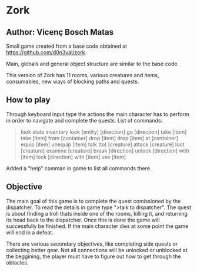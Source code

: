 # Zork

## Author: Vicenç Bosch Matas

Small game created from a base code obtained at https://github.com/d0n3val/zork.

Main, globals and general object structure are similar to the base code. 

This version of Zork has 11 rooms, various creatures and items, consumables, new ways of blocking paths and quests.

## How to play
Through keyboard input type the actions the main character has to perform in order to navigate and complete the quests.
List of commands:
>look
>stats
>inventory
>look [entity]
>[direction]
>go [direction]
>take [item]
>take [item] from [container]
>drop [item]
>drop [item] at [container]
>equip [item]
>unequip [item]
>talk (to) [creature]
>attack [creature]
>loot [creature]
>examine [creature]
>break [direction]
>unlock [direction] with [item]
>lock [direction] with [item]
>use [item]

Added a "help" comman in game to list all commands there.

## Objective
The main goal of this game is to complete the quest comissioned by the dispatcher.
To read the details in game type ">talk to dispatcher".
The quest is about finding a troll thats inside one of the rooms, killing it, and returning its head back to the dispatcher.
Once this is done the game will successfully be finished.
If the main character dies at some point the game will end in a defeat.

There are various secondary objectives, like completing side quests or collecting better gear. Not all connections will be unlocked or unblocked at the beggining, the player must have to figure out how to get through the obtacles.
